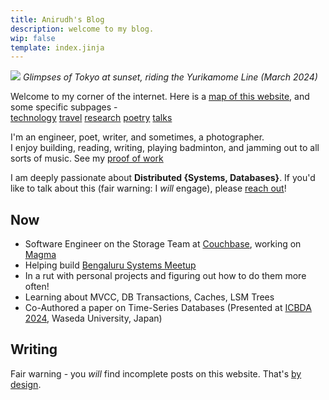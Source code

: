 ```yaml
---
title: Anirudh's Blog
description: welcome to my blog.
wip: false
template: index.jinja
---
```


![](https://i.imgur.com/uW5y4im.jpeg) _Glimpses of Tokyo at sunset, riding the
Yurikamome Line (March 2024)_

Welcome to my corner of the internet. Here is a
[map of this website](/tags/index.html), and some specific subpages -\
[technology](/tech.html) [travel](/travel.html) [research](/research.html)
[poetry](/poetry.html) [talks](/talks.html)

I'm an engineer, poet, writer, and sometimes, a photographer.\
I enjoy building, reading, writing, playing badminton, and jamming out to all
sorts of music. See my [proof of work](/proof_of_work.html)

I am deeply passionate about **Distributed {Systems, Databases}**. If you'd like
to talk about this (fair warning: I _will_ engage), please
[reach out](mailto:ani.rowjee@gmail.com)!

## Now

- Software Engineer on the Storage Team at [Couchbase](https://www.couchbase.com/), working on [Magma](https://www.couchbase.com/blog/magma-next-gen-document-storage-engine/)
- Helping build [Bengaluru Systems Meetup](https://x.com/BengaluruSys)
- In a rut with personal projects and figuring out how to do them more often!
- Learning about MVCC, DB Transactions, Caches, LSM Trees
- Co-Authored a paper on Time-Series Databases (Presented at
  [ICBDA 2024](https://www.icbda.org/), Waseda University, Japan)

## Writing

Fair warning - you _will_ find incomplete posts on this website. That's
[by design](https://notes.andymatuschak.org/Work_with_the_garage_door_up).
